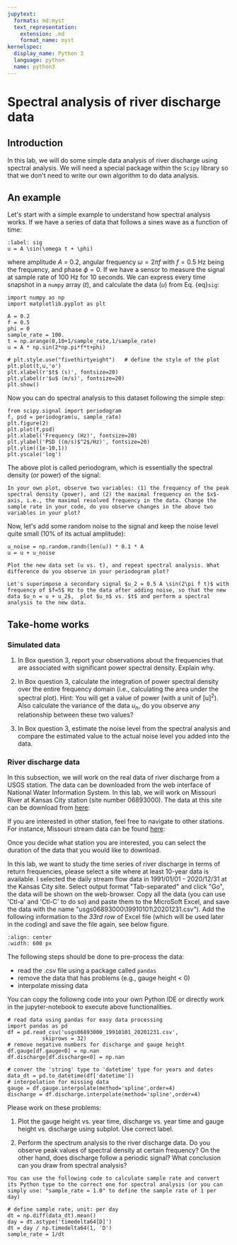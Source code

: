 ```yaml
---
jupytext:
  formats: md:myst
  text_representation:
    extension: .md
    format_name: myst
kernelspec:
  display_name: Python 3
  language: python
  name: python3
---
```




# Spectral analysis of river discharge data



## Introduction

In this lab, we will do some simple data analysis of river discharge using spectral analysis. We will need a special package within the `Scipy` library so that we don't need to write our own algorithm to do data analysis.


## An example  
Let's start with a simple example to understand how spectral analysis works. If we have a series of data that follows a sines wave as a function of time:


```{math}
:label: sig
u = A \sin(\omega t + \phi)
```
where amplitude $A$ = 0.2, angular frequency $\omega = 2 \pi f$ with $f = 0.5$ Hz being the frequency, and phase $\phi=0$. If we have a sensor to measure the signal at sample rate of 100 Hz for 10 seconds. We can express every time snapshot in a `numpy` array ($t$), and calculate the data ($u$) from Eq. {eq}`sig`:

```{code-cell} ipython3
import numpy as np
import matplotlib.pyplot as plt

A = 0.2
f = 0.5
phi = 0
sample_rate = 100.
t = np.arange(0,10+1/sample_rate,1/sample_rate)
u = A * np.sin(2*np.pi*f*t+phi)

# plt.style.use("fivethirtyeight")   # define the style of the plot
plt.plot(t,u,'o')
plt.xlabel(r'$t$ (s)', fontsize=20)
plt.ylabel(r'$u$ (m/s)', fontsize=20)
plt.show()
```

Now you can do spectral analysis to this dataset following the simple step:

```{code-cell} ipython3
from scipy.signal import periodogram
f, psd = periodogram(u, sample_rate)
plt.figure(2)
plt.plot(f,psd)
plt.xlabel('Frequency (Hz)', fontsize=20)
plt.ylabel('PSD ((m/s)$^2$/Hz)', fontsize=20)
plt.ylim((1e-10,1))
plt.yscale('log')
```
The above plot is called periodogram, which is essentially the spectral density (or power) of the signal:


```{admonition} In-class exercise
In your own plot, observe two variables: (1) the frequency of the peak spectral density (power), and (2) the maximal frequency on the $x$-axis, i.e., the maximal resolved frequency in the data. Change the sample rate in your code, do you observe changes in the above two variables in your plot?
```

Now, let's add some random noise to the signal and keep the noise level quite small (10\% of its actual amplitude):

```{code-cell} ipython3
u_noise = np.random.randn(len(u)) * 0.1 * A
u = u + u_noise
```


```{admonition} In-class exercise
Plot the new data set (u vs. t), and repeat spectral analysis. What difference do you observe in your periodogram plot?  
```


```{admonition} In-class exercise
Let's superimpose a secondary signal $u_2 = 0.5 A \sin(2\pi f t)$ with frequency of $f=5$ Hz to the data after adding noise, so that the new data $u_n = u + u_2$,  plot $u_n$ vs. $t$ and perform a spectral analysis to the new data.
```

## Take-home works

### Simulated data
1. In Box question 3, report your observations about the frequencies that are associated with significant power spectral density. Explain why.

2. In Box question 3, calculate the integration of power spectral density over the entire frequency domain (i.e., calculating the area under the spectral plot). Hint: You will get a value of power (with a unit of [u]$^2$). Also calculate the variance of the data $u_n$, do you observe any relationship between these two values?

3. In Box question 3, estimate the noise level from the spectral analysis and compare the estimated value to the actual noise level you added into the data.

### River discharge data

In this subsection, we will work on the real data of river discharge from a USGS station. The data can be downloaded from the web interface of National Water Information System. In this lab, we will work on Missouri River at Kansas City station (site number 06893000). The data at this site can be download from [here](https://waterdata.usgs.gov/nwis/dv?referred_module=sw&site_no=06893000):

If you are interested in other station, feel free to navigate to other stations. For instance, Missouri stream data can be found [here](https://waterwatch.usgs.gov/?m=real&r=mo&w=map):

Once you decide what station you are interested, you can select the duration of the data that you would like to download.

In this lab, we want to study the time series of river discharge in terms of return frequencies, please select a site where at least 10-year data is available. I selected the daily stream flow data in 1991/01/01 - 2020/12/31 at the Kansas City site. Select output format "Tab-separated" and click "Go", the data will be shown on the web-browser. Copy all the data (you can use 'Ctl-a' and 'Ctl-C' to do so) and paste them to the MicroSoft Excel, and save the data with the name "usgs06893000\19910101\20201231.csv"). Add the following information to the *33rd row* of Excel file (which will be used later in the coding) and save the file again, see below figure.

```{image} imgs/csv.png
:align: center
:width: 600 px
```

The following steps should be done to pre-process the data:
* read the .csv file using a package called `pandas`
* remove the data that has problems (e.g., gauge height $<$ 0)
* interpolate missing data


You can copy the followng code into your own Python IDE or directly work in the jupyter-notebook to execute above functionalities.

```{code-cell} ipython3
# read data using pandas for easy data processing
import pandas as pd
df = pd.read_csv('usgs06893000_19910101_20201231.csv',
           skiprows = 32)
# remove negative numbers for discharge and gauge height
df.gauge[df.gauge<0] = np.nan
df.discharge[df.discharge<0] = np.nan

# conver the 'string' type to 'datetime' type for years and dates
data_dt = pd.to_datetime(df['datetime'])
# interpolation for missing data
gauge = df.gauge.interpolate(method='spline',order=4)
discharge = df.discharge.interpolate(method='spline',order=4)
```
Please work on these problems:

1. Plot the gauge height vs. year time, discharge vs. year time and gauge height vs. discharge using subplot. Use correct label.

2. Perform the spectrum analysis to the river discharge data. Do you observe peak values of spectral density at certain frequency? On the other hand, does discharge follow a periodic signal? What conclusion can you draw from spectral analysis?

```{hint}
You can use the following code to calculate sample rate and convert its Python type to the correct one for spectral analysis (or you can simply use: "sample_rate = 1.0" to define the sample rate of 1 per day)
```

```{code-cell} ipython3
# define sample rate, unit: per day
dt = np.diff(data_dt).mean()
day = dt.astype('timedelta64[D]')
dt = day / np.timedelta64(1, 'D')
sample_rate = 1/dt
```
